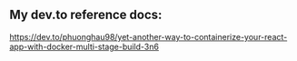 
## My dev.to reference docs:

https://dev.to/phuonghau98/yet-another-way-to-containerize-your-react-app-with-docker-multi-stage-build-3n6


